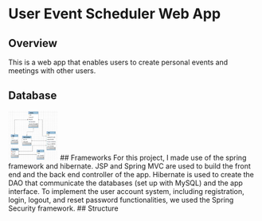 # User Event Scheduler Web App
## Overview
This is a web app that enables users to create personal events and meetings with other users.
## Database
<img src="database_structure.jpg" width="100" height="100"/>
## Frameworks
For this project, I made use of the spring framework and hibernate. JSP and Spring MVC are used to build the front end and the back end controller of the app. Hibernate is used to create the DAO that communicate the databases (set up with MySQL) and the app interface. To implement the user account system, including registration, login, logout, and reset password functionalities, we used the Spring Security framework. 
## Structure
